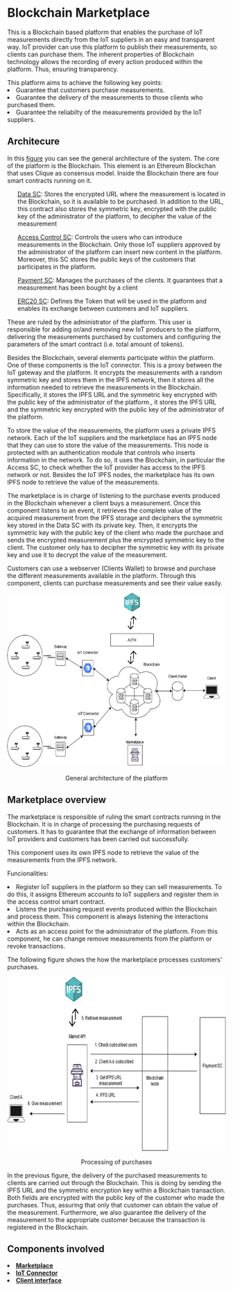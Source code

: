 <h1>Blockchain Marketplace</h1>
This is a Blockchain based platform that enables the purchase of IoT measurements directly from the IoT suppliers in an easy and transparent way. IoT provider can use this platform to publish their measurements, so clients can purchase them. The inherent properties of Blockchain technology allows the recording of every action produced within the platform. Thus, ensuring transparency.

<p></p>
This platform aims to achieve the following key points:
<li>Guarantee that customers purchase measurements.</li>
<li>Guarantee the delivery of the measurements to those clients who purchased them.</li>
<li>Guarantee the reliabilty of the measurements provided by the IoT suppliers.</li>
<p></p>

<h2>Architecure</h2>
In this <a href="#gen-arch">figure</a> you can see the general architecture of the system. The core of the platform is the Blockchain. This element is an Ethereum Blockchan that uses Clique as consensus model. Inside the Blockchain there are four smart contracts running on it.

<ul><a href="./storage/contracts/dataContract/data.sol">Data SC</a>: Stores the encrypted URL where the measurement is located in the Blockchain, so it is available to be purchased. In addition to the URL,  this contract also stores the symmetric key, encrypted with the public key of the administrator of the platform,  to decipher the value of the measurement </ul>
<ul><a href="./storage/contracts/accessContract/accessContract.sol">Access Control SC</a>: Controls the users who can introduce measurements in the Blockchain. Only those IoT suppliers approved by the administrator of the platform can insert new content in the platform. Moreover, this SC stores the public keys of the customers that participates in the platform.</ul>
<ul><a href="./storage/contracts/balanceContract/balance.sol">Payment SC</a>: Manages the purchases of the clients. It guarantees that a measurement has been bought by a client</ul>
<ul><a href="./storage/contracts/balanceContract/ERC20.sol">ERC20 SC</a>: Defines the Token that will be used in the platform and enables its exchange between customers and IoT suppliers.</ul>

These are ruled by the administrator of the platform. This user is responsible for adding or/and removing new IoT producers to the platform, delivering the measurements purchased by customers and configuring the parameters of the smart contract (i.e. total amount of tokens).

Besides the Blockchain, several elements participate within the platform. One of these components is the IoT connector. This is a proxy between the IoT gateway and the platform. It encrypts the measurements with a random symmetric key and stores them in the IPFS network, then it stores all the information needed to retrieve the measurements in the Blockchain. Specifically, it stores the IPFS URL and the symmetric key encrypted with the public key of the administrator of the platform., it stores the IPFS URL and the symmetric key encrypted with the public key of the administrator of the platform.

To store the value of the measurements, the platform uses a private IPFS network. Each of the IoT suppliers and the marketplace has an IPFS node that they can use to store the value of the measurements. This node is protected with an authentication module that controls who inserts information in the network. To do so, it uses the Blockchain, in particular the Access SC, to check whether the IoT provider has access to the IPFS network or not. Besides the IoT IPFS nodes, the marketplace has its own IPFS node to retrieve the value of the measurements.

The marketplace is in charge of listening to the purchase events produced in the Blockchain whenever a client buys a measurement. Once this component listens to an event, it retrieves the complete value of the acquired measurement from the IPFS storage and deciphers the symmetric key stored in the Data SC with its private key. Then, it encrypts the symmetric key with the public key of the client who made the purchase and sends the encrypted measurement plus the encrypted symmetric key to the client. The customer only has to decipher the symmetric key with its private key and use it to decrypt the value of the measurement. 

Customers can use a webserver (Clients Wallet) to browse and purchase the different measurements available in the platform. Through this component, clients can purchase measurements and see their value easily. 

<p align="center">
  <img src="docs/images/gen-arch.png" height="400px" width="700px" alt="Image">
  <p align="center" id="gen-arch">General architecture of the platform</p>
</p>

<h2 id="marketplace">Marketplace overview</h2>
The marketplace is responsible of ruling the smart contracts running in the Blockchain. It is in charge of processing the purchasing requests of customers. It has to guarantee that the exchange of information between IoT providers and customers has been carried out successfully.

This component uses its own IPFS node to retrieve the value of the measurements from the IPFS network.

Funcionalities:
<li>Register IoT suppliers in the platform so they can sell measurements. To do this, it assigns Ethereum accounts to IoT suppliers and register them in the access control smart contract.</li>
<li>Listens the purchasing request events produced within the Blockchain and process them. This component is always listening the interactions within the Blockchain.</li>
<li>Acts as an access point for the administrator of the platform. From this component, he can change remove measurements from the platform or revoke transactions.</li>

<p></p>
The following figure shows the how the marketplace processes customers' purchases.
<p align="center">
  <img src="docs/images/marketplace-scheme.png" height="400px" width="700px" alt="Image">
  <p align="center" id="purchases">Processing of purchases</p>
</p>

In the previous figure, the delivery of the purchased measurements to clients are carried out through the Blockchain. This is doing by sending the IPFS URL and the symmetric encryption key within a Blockchain transaction. Both fields are encrypted with the public key of the customer who made the purchases. Thus, assuring that only that customer can obtain the value of the measurement. Furthermore, we also guarantee the delivery of the measurement to the appropriate customer because the transaction is registered in the Blockchain.

<p></p>
<h2>Components involved</h2>
<li><strong><a href="#marketplace">Marketplace</a></strong></li>
<li><strong><a href="https://github.com/igonzaleztak/IoT-proxy">IoT Connector</a></strong></li>
<li><strong><a href="">Client interface</a></strong></li>